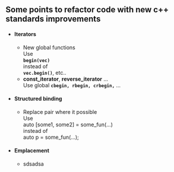 ## Some points to refactor code with new c++ standards improvements

*   #### Iterators

    *   New global functions  
        Use  
        **`begin(vec)`**  
        instead of  
        **`vec.begin()`**, etc..
    *   **const\_iterator**, **reverse\_iterator** ...  
        Use global **`cbegin, rbegin, crbegin,`** ...
*   #### Structured binding

    *   Replace pair where it possible  
        Use  
        auto \[some1, some2\] = some\_fun(...)  
        instead of  
        auto p = some\_fun(...);
*   #### Emplacement

    *   sdsadsa